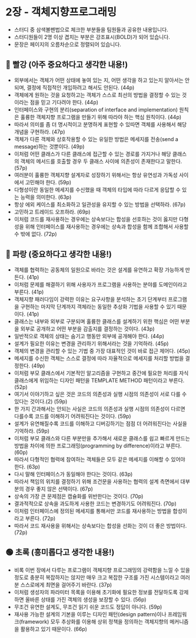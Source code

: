 # 2장 - 객체지향프로그래밍

- 스터디 중 삼색볼펜법으로 체크한 부분들을 팀원들과 공유한 내용입니다.
- 스터디원들이 2명 이상 겹치는 부분은 강조표시(BOLD)가 되어 있습니다.
- 문장은 페이지의 오름차순으로 정렬되어 있습니다.

## 🔴 빨강 (아주 중요하다고 생각한 내용!)
- 외부에서는 객체가 어떤 상태에 놓여 있는 지, 어떤 생각을 하고 있는지 알아서는 안되며, 결정에 직접적인 개입하려고 해서도 안된다. (44p)
- 객체에게 원하는 것을 요청하고는 객체가 스스로 최선의 방법을 결정할 수 있는 것이라는 점을 믿고 기다려야 한다. (44p)
- 인터페이스와 구현의 분리(separation of interface and implementation) 원칙은 훌륭한 객체지향 프로그램을 만들기 위해 따라야 하는 핵심 원칙이다. (44p)
- 따라서 의미를 좀 더 명시적이고 분명하게 표현할 수 있따면 객체를 사용해서 해당 개념을 구현하라. (47p)
- 객체가 다른 객체와 상호작용할 수 있는 유일한 방법은 메세지를 전송(send a message)하는 것뿐이다. (49p)
- 이처럼 어떤 클래스가 다른 클래스에 접근할 수 있는 경로를 가지거나 해당 클래스의 객체의 메서드를 호출할 경우 두 클래스 사이에 의존성이 존재한다고 말한다. (57p)
- 여러분이 훌륭한 객체지향 설계자로 성장하기 위해서는 항상 유연성과 가독성 사이에서 고민해야 한다. (59p)
- 다형성이란 동일한 메세지를 수신했을 때 객체의 타입에 따라 다르게 응답할 수 있는 능력을 의미한다. (63p)
- 항상 에외 케이스를 최소화하고 일관성을 유지할 수 있는 방법을 선택하라. (67p)
- 고민하고 트레이드 오프하라. (69p)
- 이처럼 코드를 재사용하는 경우에는 상속보다는 합성을 선호하는 것이 옳지만 다형성을 위해 인터페이스를 재사용하는 경우에는 상속과 합성을 함께 조합해서 사용할 수 밖에 없다. (72p)


## 🔵 파랑 (중요하다고 생각한 내용!) 
- 객체를 협력하는 공동체의 일원으로 바라는 것은 설게를 유연하고 확장 가능하게 만든다. (41p)
- 이처럼 문제를 해결하기 위해 사용자가 프로그램을 사용하는 분야를 도메인이라고 부른다. (41p)
- 객체지향 패러다임이 강력한 이유는 요구사항을 분석하는 초기 단계부터 프로그램을 구현하는 마지막 단계까지 객체라는 동일한 추상화 기법을 사용할 수 있기 때문이다. (41p)
- 클래스는 내부와 외부로 구분되며 훌륭한 클래스를 설계하기 위한 핵심은 어떤 부분을 외부로 공개하고 어떤 부분을 감출지를 결정하는 것이다. (43p)
- 일반적으로 객체의 상태는 숨기고 행동만 외부에 공개해야 한다. (44p) 
- 설계가 필요한 이유는 변경을 관리하기 위해서라는 것을 기억하라. (45p)
- 객체의 변경을 관리할 수 있는 기법 중 가장 대표적인 것이 바로 접근 제어다. (45p)
- 메세지를 수신한 객체는 스스로 결정에 따라 자율적으로 메세지를 처리할 방법을 결정한다. (49p)
- 이처럼 부모 클래스에서 기본적인 알고리즘을 구현하고 중간에 필요한 처리를 자식 클래스에게 위임하는 디자인 패턴을 TEMPLATE METHOD 패턴이라고 부른다. (52p)
- 여기서 이야기하고 싶은 것은 코드의 의존성과 실행 시점의 의존성이 서로 다를 수 있다는 것이다.(2) (59p)
- 한 가지 간과해서는 안되는 사실은 코드의 의존성과 실행 시점의 의존성이 다르면 다를수록 코드를 이해하기 어려워진다는 것이다. (59p)
- 설계가 유연해질수록 코드를 이해하고 디버깅하기는 점점 더 어려워진다는 사실을 기억하라. (59p)
- 이처럼 부모 클래스와 다른 부분만을 추가해서 새로운 클래스를 쉽고 빠르게 만드는 방법을 차이에 의한 프로그래밍(programming by difference)이라고 부른다. (60p)
- 따라서 다형적인 협력에 참여하는 객체들은 모두 같은 메세지를 이해할 수 있어야 한다. (63p)
- 다시 말해 인터페이스가 동일해야 한다는 것이다. (63p)
- 따라서 책임의 위치를 결정하기 위해 조건문을 사용하는 협력의 설계 측면에서 대부분의 경우 좋지 않은 선택이다. (67p)
- 상속의 가장 큰 문제점은 캡슐화를 위반한다는 것이다. (70p)
- 결과적적으로 상속을 과도하게 사용한 코드는 변경하기도 어려워진다. (70p)
- 이처럼 인터페이스에 정의된 메세지를 통해서만 코드를 재사용하는 방법을 합성이라고 부른다. (72p)
- 따라서 코드 재사용을 위해서는 상속보다는 합성을 선화는 것이 더 좋은 방법이다. (72p)

## 🟢 초록 (흥미롭다고 생각한 내용!)
- 비록 이번 장에서 다루는 프로그램이 객체지향 프로그래밍의 강력함을 느낄 수 있을 정도로 충분히 복잡하지는 않지만 매우 크고 복잡한 구조를 가진 시스템이라고 여러분 스스로에게 최면을 걸어주기 바란다. (37p) 
- 이처럼 생성자의 파라미터 목록을 이용해 초기화에 필요한 정보를 전달하도록 강제하면 올바른 상태를 가진 객체의 생성을 보장할 수 있다. (56p)
- 무조건 유연한 설계도, 무조건 읽기 쉬운 코드도 정답이 아니다. (59p)
- 재사용 가능한 설계의 기본을 이루는 디자인 패턴(design pattern)이나 프레임워크(framework) 모두 추상화를 이용해 상위 정책을 정의하는 객체지향의 메커니즘을 활용하고 있기 때문이다. (66p)


